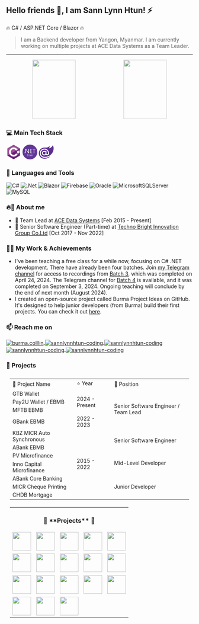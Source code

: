 ## Hello friends 🤟, I am Sann Lynn Htun! ⚡
🔥 C# / ASP.NET Core / Blazor 🔥

> I am a Backend developer from Yangon, Myanmar. I am currently working on multiple projects at ACE Data Systems as a Team Leader.

---

<p align="center">
  <img height="160px" width="48%" src ="https://github-readme-stats.vercel.app/api?username=sannlynnhtun-coding&theme=react&show_icons=true&hide_border=true&count_private=true">
  <img height="160px" width="48%" src ="https://github-readme-streak-stats.herokuapp.com/?user=sannlynnhtun-coding&theme=react&hide_border=true">
</p>


### 💻 Main Tech Stack

<img src="https://github.com/devicons/devicon/blob/master/icons/csharp/csharp-original.svg" alt="csharp logo" width="40" height="40" /> <img src="https://github.com/devicons/devicon/blob/master/icons/dotnetcore/dotnetcore-original.svg" alt="dotnet logo" width="40" height="40" /> <img src="https://github.com/devicons/devicon/blob/master/icons/blazor/blazor-original.svg" alt="JavaScript logo" width="40" height="40" /> 

### 🔭 Languages and Tools</h2>

![C#](https://img.shields.io/badge/c%23-%23239120.svg?style=for-the-badge&logo=c-sharp&logoColor=white)
![.Net](https://img.shields.io/badge/.NET-5C2D91?style=for-the-badge&logo=.net&logoColor=white)
![Blazor](https://img.shields.io/badge/blazor-5C2D91?style=for-the-badge&logo=blazor&logoColor=white)
![Firebase](https://img.shields.io/badge/firebase-%23039BE5.svg?style=for-the-badge&logo=firebase)
![Oracle](https://img.shields.io/badge/Oracle-F80000?style=for-the-badge&logo=oracle&logoColor=white)
![MicrosoftSQLServer](https://img.shields.io/badge/Microsoft%20SQL%20Sever-CC2927?style=for-the-badge&logo=microsoft%20sql%20server&logoColor=white)
![MySQL](https://img.shields.io/badge/mysql-%2300f.svg?style=for-the-badge&logo=mysql&logoColor=white)

### 🔥🤖 About me

- 💼 Team Lead at [ACE Data Systems](https://acedatasystems.com/) [Feb 2015 - Present]
- 💼 Senior Software Engineer (Part-time) at [Techno Bright Innovation Group Co.Ltd](https://www.facebook.com/TechnoBrightInnovationGroup) [Oct 2017 - Nov 2022]

### 🌱🦖 My Work & Achievements

- I've been teaching a free class for a while now, focusing on C# .NET development. There have already been four batches. Join [my Telegram channel](https://t.me/+SnO5wIMP8QRhYmZl) for access to recordings from [Batch 3](https://t.me/+SnO5wIMP8QRhYmZl), which was completed on April 24, 2024. The Telegram channel for [Batch 4](https://t.me/+fAXU_qJ1aLpmZjc1) is available, and it was completed on September 3, 2024. Ongoing teaching will conclude by the end of next month (August 2024).
- I created an open-source project called Burma Project Ideas on GitHub. It's designed to help junior developers (from Burma) build their first projects. You can check it out [here](https://github.com/sannlynnhtun-coding/burma-project-ideas).

### 📫 Reach me on
<a href="https://fb.com/sannlynnhtun-coding" target="blank">
<img align="center" src="https://cdn-icons-png.flaticon.com/128/2504/2504903.png" alt="burma.colllin" height="40" width="40" />
</a>
<a href="https://linkedin.com/in/sannlynnhtun" target="blank">
<img align="center" src="https://cdn-icons-png.flaticon.com/128/2504/2504923.png" alt="sannlynnhtun-coding" height="40" width="40" />
</a>
<a href="https://soundcloud.com/burmacolllin/tracks" target="blank">
<img align="center" src="https://cdn-icons-png.flaticon.com/512/2504/2504939.png" alt="sannlynnhtun-coding" height="40" width="40" />
</a>
<a href="https://www.youtube.com/@SannLynnHtun" target="blank">
<img align="center" src="https://cdn-icons-png.flaticon.com/512/2504/2504965.png" alt="sannlynnhtun-coding" height="40" width="40" />
</a>
<a href="https://www.youtube.com/@BurmaCollin" target="blank">
<img align="center" src="https://cdn-icons-png.flaticon.com/512/1834/1834342.png" alt="sannlynnhtun-coding" height="40" width="40" />
</a>

### 🦾 Projects


<div style="display: flex; flex-wrap: wrap; justify-content: space-between;">
    <table style="flex: 1; min-width: 300px; margin: 10px;">
        <tr>
            <td>🚀 Project Name</td>
            <td>⭐ Year</td>
            <td>🤖 Position</td>
        </tr>
        <tr>
            <td>GTB Wallet</td>
            <td rowspan="3">2024 - Present</td>
            <td rowspan="4">Senior Software Engineer / Team Lead</td>
        </tr>
        <tr>
            <td>Pay2U Wallet / EBMB</td>
        </tr>
        <tr>
            <td>MFTB EBMB</td>
        </tr>
        <tr>
            <td>GBank EBMB</td>
            <td>2022 - 2023</td>
        </tr>
        <tr>
            <td>KBZ MICR Auto Synchronous</td>
            <td rowspan="7">2015 - 2022</td>
            <td rowspan="2">Senior Software Engineer</td>
        </tr>
        <tr>
            <td>ABank EBMB</td>
        </tr>
        <tr>
            <td>PV Microfinance</td>
            <td rowspan="2">Mid-Level Developer</td>
        </tr>
        <tr>
            <td>Inno Capital Microfinance</td>
        </tr>
        <tr>
            <td>ABank Core Banking</td>
            <td rowspan="3">Junior Developer</td>
        </tr>
        <tr>
            <td>MICR Cheque Printing</td>
        </tr>
        <tr>
            <td>CHDB Mortgage</td>
        </tr>
    </table>
</div>

<div style="display: flex; flex-wrap: wrap; justify-content: space-between;">
<table align="center" style="flex: 1; min-width: 300px; margin: 10px;">
        <tr>
            <td colspan="5"><h3 align="center">🚀 **Projects** 🚀</h3></td>
        </tr>
        <tr>
            <td><a target="_blank" href="https://blazor-wasm-banking-management-system.vercel.app/"><img src="https://cdn-icons-png.flaticon.com/512/2830/2830284.png" width=50 height=50></a></td>
            <td><a target="_blank" href="https://blazor-wasm-burmese-agriculture.vercel.app/"><img src="https://blazor-wasm-burmese-agriculture.vercel.app/favicon.png" width=50 height=50></a></td>
            <td><a target="_blank" href="https://blazor-wasm-burmese-recipes.vercel.app/"><img src="https://blazor-wasm-burmese-recipes.vercel.app/favicon.png" width=50 height=50></a></td>
            <td><a target="_blank" href="https://blazor-wasm-incompatible-food.vercel.app/"><img src="https://blazor-wasm-incompatible-food.vercel.app/favicon.jpg" width=50 height=50></a></td>
            <td><a target="_blank" href="https://blazor-wasm-art-gallery.vercel.app/"><img src="https://blazor-wasm-art-gallery.vercel.app/favicon.png" width=50 height=50></a></td>
        </tr>
        <tr>
            <td><a target="_blank" href="https://blazor-wasm-snakes.vercel.app/"><img src="https://blazor-wasm-snakes.vercel.app/favicon.png" width=50 height=50></a></td>
            <td><a target="_blank" href="https://blazor-wasm-myanmar-months.netlify.app/"><img src="https://cdn-icons-png.flaticon.com/512/9578/9578862.png" width=50 height=50></a></td>
            <td><a target="_blank" href="https://blazor-wasm-birds.netlify.app/"><img src="https://cdn-icons-png.flaticon.com/512/9804/9804282.png" width=50 height=50></a></td>
            <td><a target="_blank" href="https://blazor-wasm-bagan-map.netlify.app/"><img src="https://cdn-icons-png.flaticon.com/512/2322/2322197.png" width=50 height=50></a></td>
            <td><a target="_blank" href="https://blazor-wasm-movie-ticket-online.netlify.app/"><img src="https://cdn-icons-png.flaticon.com/512/3270/3270184.png" width=50 height=50></a></td>
        </tr>
        <tr>
            <td><a target="_blank" href="https://blazor-wasm-mini-pos-v2.netlify.app/"><img src="https://blazor-wasm-mini-pos-v2.netlify.app/logo.png" width=50 height=50></a></td>
            <td><a target="_blank" href="https://blazor-wasm-tvflix.netlify.app/"><img src="https://blazor-wasm-tvflix.netlify.app/favicon.svg" width=50 height=50></a></td>
            <td><a target="_blank" href="https://blazor-wasm-git-finder.netlify.app/"><img src="https://blazor-wasm-git-finder.netlify.app/favicon.svg" width=50 height=50></a></td>
            <td><a target="_blank" href="https://blazor-wasm-weather-v2.netlify.app/"><img src="https://blazor-wasm-weather-v2.netlify.app/favicon.svg" width=50 height=50></a></td>
            <td><a target="_blank" href="https://melodic-journeys-of-collin.netlify.app/"><img src="https://melodic-journeys-of-collin.netlify.app/assets/img/logo.svg" width=50 height=50></a></td>
        </tr>
        <tr>
            <td><a target="_blank" href="https://blazor-wasm-food-delivery.vercel.app/"><img src="https://blazor-wasm-food-delivery.vercel.app/assets/img/favicon.png" width=50 height=50></a></td>
            <td><a target="_blank" href="https://blazor-wasm-pick-a-pile.netlify.app/"><img src="https://cdn-icons-png.flaticon.com/512/1408/1408429.png" width=50 height=50></a></td>
            <td><a target="_blank" href="https://blazor-wasm-work-with-github-api.netlify.app/"><img src="https://cdn-icons-png.flaticon.com/512/10092/10092599.png" width=50 height=50></a></td>
            <td></td> <!-- Empty cell to maintain the structure -->
            <td></td> <!-- Empty cell to maintain the structure -->
        </tr>
    </table>
</div>





















